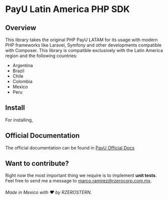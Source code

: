 # PayU Latin America PHP SDK

## Overview

This library takes the original PHP PayU LATAM for its usage with modern PHP frameworks like Laravel, Symfony and other developments compatible with Composer. This library is compatible exclusively with the Latin America region and the following countries:

- Argentina
- Brazil
- Chile
- Colombia
- Mexico
- Peru

## Install

For installing, 

## Official Documentation

The official documentation can be found in [PayU Official Docs](https://d1ril7hq6s7m5z.cloudfront.net/latam/en/docs.html)

## Want to contribute?

Right now the most important thing we require is to implement **unit tests**. Feel free to send me a message to marco.ramirez@rzerocorp.com.mx.

###### Made in Mexico with :heart: by RZEROSTERN.
